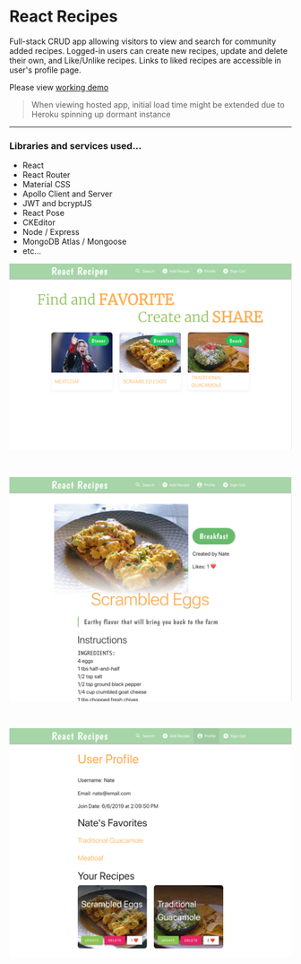 # React Recipes

Full-stack CRUD app allowing visitors to view and search for community added recipes.  Logged-in users can create new recipes, update and delete their own, and Like/Unlike recipes.  Links to liked recipes are accessible in user's profile page.

Please view [working demo](https://react-recipes-nds.herokuapp.com/)

> When viewing hosted app, initial load time might be extended due to Heroku spinning up dormant instance

---

### Libraries and services used...
- React
- React Router
- Material CSS
- Apollo Client and Server
- JWT and bcryptJS
- React Pose
- CKEditor
- Node / Express
- MongoDB Atlas / Mongoose
- etc...

![ss1](images/Screen_Shot_1.png)

<br>

![ss2](images/Screen_Shot_2.png)

<br>

![ss3](images/Screen_Shot_3.png)